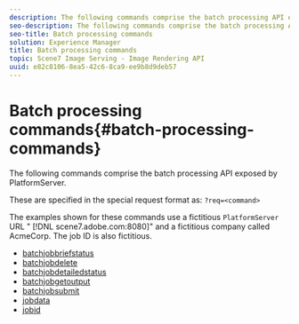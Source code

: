 ```yaml
---
description: The following commands comprise the batch processing API exposed by PlatformServer.
seo-description: The following commands comprise the batch processing API exposed by PlatformServer.
seo-title: Batch processing commands
solution: Experience Manager
title: Batch processing commands
topic: Scene7 Image Serving - Image Rendering API
uuid: e82c8106-8ea5-42c6-8ca9-ee9b8d9deb57
---
```


# Batch processing commands{#batch-processing-commands}

The following commands comprise the batch processing API exposed by PlatformServer.

These are specified in the special request format as: `?req=<command>`

The examples shown for these commands use a fictitious `PlatformServer` URL " [!DNL scene7.adobe.com:8080]" and a fictitious company called AcmeCorp. The job ID is also fictitious. 

* [batchjobbriefstatus](r-batchjobbriefstatus.md)
* [batchjobdelete](r-batchjobdelete.md)
* [batchjobdetailedstatus](r-batchjobdetailedstatus.md)
* [batchjobgetoutput](r-batchjobgetoutput.md)
* [batchjobsubmit](r-batchjobsubmit.md)
* [jobdata](r-jobdata.md)
* [jobid](r-jobid.md)